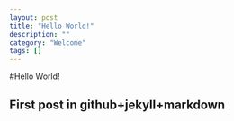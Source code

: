 ```yaml
---
layout: post
title: "Hello World!"
description: ""
category: "Welcome"
tags: []
---
```



#Hello World!

## First post in github+jekyll+markdown
